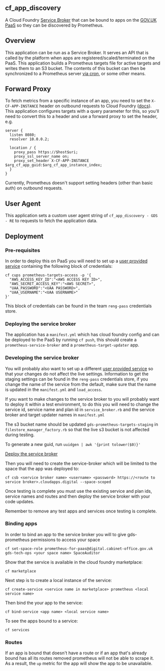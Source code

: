 ## cf_app_discovery

A Cloud Foundry
[Service Broker](https://docs.cloudfoundry.org/services/overview.html)
that can be bound to apps on the
[GOV.UK PaaS](https://docs.cloud.service.gov.uk) so they can be discovered by
Prometheus.

## Overview

This application can be run as a Service Broker. It serves an API that is called
by the platform when apps are registered/scaled/terminated on the PaaS. This
application builds a Prometheus targets file for active targets and writes them
to an S3 bucket. The contents of this bucket can then be synchronized to a
Prometheus server
[via cron](https://github.com/alphagov/prometheus-aws-configuration/blob/master/terraform/modules/prometheus/cloud.conf#L105-L109),
or some other means.

## Forward Proxy

To fetch metrics from a specific instance of an app, you need to set the
`X-CF-APP-INSTANCE` header on outbound requests to Cloud Foundry
([docs](https://docs.cloudfoundry.org/devguide/deploy-apps/routes-domains.html#routing-requests-to-a-specific-app-instance)).
This application configures targets with a query parameter for this, so you'll
need to convert this to a header and use a forward proxy to set the header, e.g.

```
server {
  listen 8080;
  resolver 10.0.0.2;

  location / {
    proxy_pass https://$host$uri;
    proxy_ssl_server_name on;
    proxy_set_header X-CF-APP-INSTANCE $arg_cf_app_guid:$arg_cf_app_instance_index;
  }
}
```

Currently, Prometheus doesn't support setting headers (other than basic auth) on
outbound requests.

## User Agent

This application sets a custom user agent string of
`cf_app_discovery - GDS - RE` to requests to fetch the application data.

## Deployment

### Pre-requisites

In order to deploy this on PaaS you will need to set up a [user provided service][] containing the following block of credentials:

```shell
cf cups prometheus-targets-access -p '{
  "AWS_ACCESS_KEY_ID":"<AWS ACCESS KEY ID>",
  "AWS_SECRET_ACCESS_KEY":"<AWS SECRET>",
  "UAA_PASSWORD":"<UAA PASSWORD>",
  "UAA_USERNAME":"<UAA USERNAME>"
}'
```

This block of credentials can be found in the team `reng-pass` credentials store.

### Deploying the service broker

The application has a `manifest.yml` which has cloud foundry config and can be deployed to the PaaS by running `cf push`, this should create a `prometheus-service-broker` and a `prometheus-target-updater` app.

### Developing the service broker

You will probably also want to set up a different [user provided service](#pre-requisites) so that your changes do not affect the live settings. Information to get the staging settings can be found in the `reng-pass` credentials store, if you change the name of the service from the default, make sure that the name is updated in the `manifest.yml` and `load_access`.

If you want to make changes to the service broker to you will probably want to deploy it within a test environment, to do this you will need to change the service id, service name and plan id in `service_broker.rb` and the service broker and target updater names in `manifest.yml`

The s3 bucket name should be updated `gds-prometheus-targets-staging` in `filestore_manager_factory.rb` so that the live s3 bucket is not affected during testing.

To generate a new guid, run `uuidgen | awk '{print tolower($0)}'`

[Deploy the service broker](#deploying-the-service-broker)

Then you will need to create the service-broker which will be limited to the space that the app was deployed to:

`cf csb <service broker name> <username> <password> https://<route to service broker>.cloudapps.digital --space-scoped`

Once testing is complete you must use the existing service and plan ids, service names and routes and then deploy the service broker with your code updates.

Remember to remove any test apps and services once testing is complete.

### Binding apps

In order to bind an app to the service broker you will to give gds-prometheus permissions to access your space

`cf set-space-role prometheus-for-paas@digital.cabinet-office.gov.uk gds-tech-ops <your space name> SpaceAuditor`

Show that the service is available in the cloud foundry marketplace:

`cf marketplace`

Next step is to create a local instance of the service:

`cf create-service <service name in marketplace> prometheus <local service name>`

Then bind the your app to the service:

`cf bind-service <app name> <local service name>`

To see the apps bound to a service:

`cf services`

[user provided service]: https://docs.cloudfoundry.org/devguide/services/user-provided.html#credentials

### Routes

If an app is bound that doesn't have a route or if an app that's already bound has all its routes removed prometheus will not be able to scrape it.  As a result, the `up` metric for the app will show the app to be unavailable.
